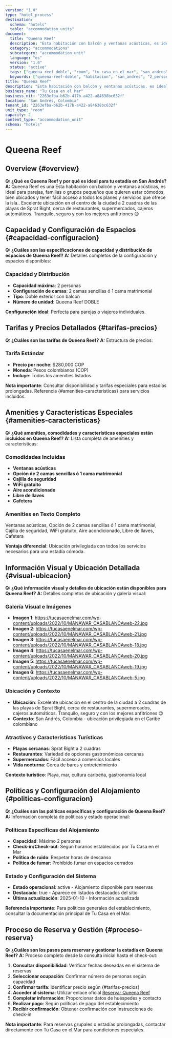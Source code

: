 ```yaml
---
version: "1.0"
type: "hotel_process"
destination:
  schema: "hotels"
  table: "accommodation_units"
document:
  title: "Queena Reef"
  description: "Esta habitación con balcón y ventanas acústicas, es ideal para parejas, familias o grupos pequeños que quieren estar cómodos, bien ubicados y tener fácil acceso a todos los planes y servicios que ofrece la isla."
  category: "accommodations"
  subcategory: "accommodation_unit"
  language: "es"
  version: "1.0"
  status: "active"
  tags: ["queena_reef_doble", "room", "tu_casa_en_el_mar", "san_andres"]
  keywords: ["queena-reef-doble", "habitacion", "san_andres", "2_personas", "aire_acondicionado", "wifi"]
title: "Queena Reef"
description: "Esta habitación con balcón y ventanas acústicas, es ideal para parejas, familias o grupos pequeños que quieren estar cómodos, bien ubicados y tener fácil acceso a todos los planes y servicios que ofrece la isla."
business_name: "Tu Casa en el Mar"
business_nit: "2263efba-b62b-417b-a422-a84638bc632f"
location: "San Andrés, Colombia"
tenant_id: "2263efba-b62b-417b-a422-a84638bc632f"
unit_type: "room"
capacity: 2
content_type: "accommodation_unit"
schema: "hotels"
---
```


# Queena Reef

## Overview {#overview}

**Q: ¿Qué es Queena Reef y por qué es ideal para tu estadía en San Andrés?**
**A:** Queena Reef es una Esta habitación con balcón y ventanas acústicas, es ideal para parejas, familias o grupos pequeños que quieren estar cómodos, bien ubicados y tener fácil acceso a todos los planes y servicios que ofrece la isla.. Excelente ubicación en el centro de la ciudad a 2 cuadras de las playas de Sprat Bight, cerca de restaurantes, supermercados, cajeros automáticos. Tranquilo, seguro y con los mejores anfitriones 😉

## Capacidad y Configuración de Espacios {#capacidad-configuracion}

**Q: ¿Cuáles son las especificaciones de capacidad y distribución de espacios de Queena Reef?**
**A:** Detalles completos de la configuración y espacios disponibles:

### Capacidad y Distribución
- **Capacidad máxima**: 2 personas <!-- EXTRAE: capacity.max_capacity -->
- **Configuración de camas**: 2 camas sencillas ó 1 cama matrimonial <!-- EXTRAE: bed_configuration -->
- **Tipo**: Doble exterior con balcón <!-- EXTRAE: room_type -->
- **Número de unidad**: Queena Reef DOBLE <!-- EXTRAE: unit_number -->

**Configuración ideal**: Perfecta para parejas o viajeros individuales.

## Tarifas y Precios Detallados {#tarifas-precios}

**Q: ¿Cuáles son las tarifas de Queena Reef?**
**A:** Estructura de precios:

### Tarifa Estándar
- **Precio por noche**: $280,000 COP <!-- EXTRAE: base_price -->
- **Moneda**: Pesos colombianos (COP)
- **Incluye**: Todos los amenities listados

**Nota importante**: Consultar disponibilidad y tarifas especiales para estadías prolongadas. Referencia {#amenities-caracteristicas} para servicios incluidos.

## Amenities y Características Especiales {#amenities-caracteristicas}

**Q: ¿Qué amenities, comodidades y características especiales están incluidos en Queena Reef?**
**A:** Lista completa de amenities y características:

### Comodidades Incluidas
- **Ventanas acústicas** <!-- EXTRAE: amenities_list -->
- **Opción de 2 camas sencillas ó 1 cama matrimonial** <!-- EXTRAE: amenities_list -->
- **Cajilla de seguridad** <!-- EXTRAE: amenities_list -->
- **WiFi gratuito** <!-- EXTRAE: amenities_list -->
- **Aire acondicionado** <!-- EXTRAE: amenities_list -->
- **Libre de llaves** <!-- EXTRAE: amenities_list -->
- **Cafetera** <!-- EXTRAE: amenities_list -->

### Amenities en Texto Completo
Ventanas acústicas, Opción de 2 camas sencillas ó 1 cama matrimonial, Cajilla de seguridad, WiFi gratuito, Aire acondicionado, Libre de llaves, Cafetera <!-- EXTRAE: unit_amenities -->

**Ventaja diferencial**: Ubicación privilegiada con todos los servicios necesarios para una estadía cómoda.

## Información Visual y Ubicación Detallada {#visual-ubicacion}

**Q: ¿Qué información visual y detalles de ubicación están disponibles para Queena Reef?**
**A:** Detalles completos de ubicación y galería visual:

### Galería Visual e Imágenes
- **Imagen 1**: https://tucasaenelmar.com/wp-content/uploads/2022/10/MANAWAR_CASABLANCAweb-22.jpg <!-- EXTRAE: images -->
- **Imagen 2**: https://tucasaenelmar.com/wp-content/uploads/2022/10/MANAWAR_CASABLANCAweb-21.jpg <!-- EXTRAE: images -->
- **Imagen 3**: https://tucasaenelmar.com/wp-content/uploads/2022/10/MANAWAR_CASABLANCAweb-18.jpg <!-- EXTRAE: images -->
- **Imagen 4**: https://tucasaenelmar.com/wp-content/uploads/2022/10/MANAWAR_CASABLANCAweb-20.jpg <!-- EXTRAE: images -->
- **Imagen 5**: https://tucasaenelmar.com/wp-content/uploads/2022/10/MANAWAR_CASABLANCAweb-19.jpg <!-- EXTRAE: images -->
- **Imagen 6**: https://tucasaenelmar.com/wp-content/uploads/2022/10/MANAWAR_CASABLANCAweb-5.jpg <!-- EXTRAE: images -->

### Ubicación y Contexto
- **Ubicación**: Excelente ubicación en el centro de la ciudad a 2 cuadras de las playas de Sprat Bight, cerca de restaurantes, supermercados, cajeros automáticos. Tranquilo, seguro y con los mejores anfitriones 😉 <!-- EXTRAE: location_details -->
- **Contexto**: San Andrés, Colombia - ubicación privilegiada en el Caribe colombiano <!-- EXTRAE: location_details -->

### Atractivos y Características Turísticas
- **Playas cercanas**: Sprat Bight a 2 cuadras <!-- EXTRAE: tourism_features -->
- **Restaurantes**: Variedad de opciones gastronómicas cercanas <!-- EXTRAE: tourism_features -->
- **Supermercados**: Fácil acceso a comercios locales <!-- EXTRAE: tourism_features -->
- **Vida nocturna**: Cerca de bares y entretenimiento <!-- EXTRAE: tourism_features -->

**Contexto turístico**: Playa, mar, cultura caribeña, gastronomía local <!-- EXTRAE: tourism_features -->

## Políticas y Configuración del Alojamiento {#politicas-configuracion}

**Q: ¿Cuáles son las políticas específicas y configuración de Queena Reef?**
**A:** Información completa de políticas y estado operacional:

### Políticas Específicas del Alojamiento
- **Capacidad**: Máximo 2 personas <!-- EXTRAE: booking_policies -->
- **Check-in/Check-out**: Según horarios establecidos por Tu Casa en el Mar <!-- EXTRAE: booking_policies -->
- **Política de ruido**: Respetar horas de descanso <!-- EXTRAE: booking_policies -->
- **Política de fumar**: Prohibido fumar en espacios cerrados <!-- EXTRAE: booking_policies -->

### Estado y Configuración del Sistema
- **Estado operacional**: active - Alojamiento disponible para reservas <!-- EXTRAE: status -->
- **Destacado**: true - Aparece en listados destacados del sitio <!-- EXTRAE: is_featured -->
- **Última actualización**: 2025-01-10 - Información actualizada

**Referencia importante**: Para políticas generales del establecimiento, consultar la documentación principal de Tu Casa en el Mar.

## Proceso de Reserva y Gestión {#proceso-reserva}

**Q: ¿Cuáles son los pasos para reservar y gestionar la estadía en Queena Reef?**
**A:** Proceso completo desde la consulta inicial hasta el check-out:

1. **Consultar disponibilidad**: Verificar fechas deseadas en el sistema de reservas
2. **Seleccionar ocupación**: Confirmar número de personas según capacidad
3. **Confirmar tarifa**: Identificar precio según {#tarifas-precios}
4. **Acceder al sistema**: Utilizar enlace oficial [Reservar Queena Reef](https://tucasaenelmar.com/accommodation/queena-reef-doble/)
5. **Completar información**: Proporcionar datos de huéspedes y contacto
6. **Realizar pago**: Según políticas de pago del establecimiento
7. **Recibir confirmación**: Obtener confirmación con instrucciones de check-in

**Nota importante**: Para reservas grupales o estadías prolongadas, contactar directamente con Tu Casa en el Mar para condiciones especiales.